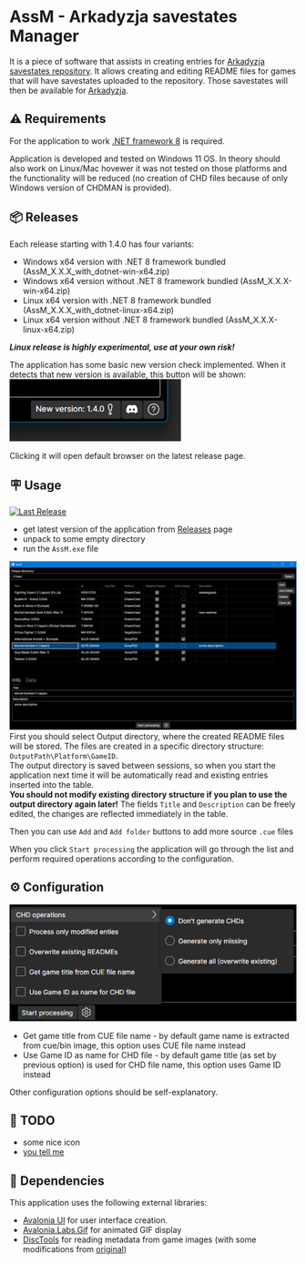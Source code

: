 # AssM - Arkadyzja savestates Manager

It is a piece of software that assists in creating entries for [Arkadyzja savestates repository](https://github.com/ActionPL/duckstation_openbios_savestates). It allows creating and editing README files for games that will have savestates uploaded to the repository. Those savestates will then be available for [Arkadyzja](https://arkadyzja.honmaru.pl/).

## ⚠️ Requirements
For the application to work [.NET framework 8](https://dotnet.microsoft.com/en-us/download/dotnet/8.0) is required. 

Application is developed and tested on Windows 11 OS. In theory should also work on Linux/Mac hovewer it was not tested on those platforms and the functionality will be reduced (no creation of CHD files because of only Windows version of CHDMAN is provided).

## 📦 Releases
Each release starting with 1.4.0 has four variants:
- Windows x64 version with .NET 8 framework bundled (AssM_X.X.X_with_dotnet-win-x64.zip)
- Windows x64 version without .NET 8 framework bundled (AssM_X.X.X-win-x64.zip)
- Linux x64 version with .NET 8 framework bundled (AssM_X.X.X_with_dotnet-linux-x64.zip)
- Linux x64 version without .NET 8 framework bundled (AssM_X.X.X-linux-x64.zip)

_**Linux release is highly experimental, use at your own risk!**_

The application has some basic new version check implemented. When it detects that new version is available, this button will be shown:\
![New version button](.github/assets/new_ver.png "New version button")

Clicking it will open default browser on the latest release page.

## 🪧 Usage
[![Last Release](https://img.shields.io/github/v/release/SubZeroPL/AssM?logo=github&label=latest)](https://github.com/SubZeroPL/AssM/releases)
- get latest version of the application from [Releases](https://github.com/SubZeroPL/AssM/releases) page
- unpack to some empty directory
- run the `AssM.exe` file

![Application main window](.github/assets/app.png "Application main window")
First you should select Output directory, where the created README files will be stored. The files are created in a specific directory structure:
`OutputPath\Platform\GameID`.\
The output directory is saved between sessions, so when you start the application next time it will be automatically read and existing entries inserted into the table.\
**You should not modify existing directory structure if you plan to use the output directory again later!**
The fields `Title` and `Description` can be freely edited, the changes are reflected immediately in the table.

Then you can use `Add` and `Add folder` buttons to add more source `.cue` files

When you click `Start processing` the application will go through the list and perform required operations according to the configuration.

## ⚙️ Configuration
![Configuration options](.github/assets/config.png "Configuration options")
- Get game title from CUE file name - by default game name is extracted from cue/bin image, this option uses CUE file name instead
- Use Game ID as name for CHD file - by default game title (as set by previous option) is used for CHD file name, this option uses Game ID instead

Other configuration options should be self-explanatory.

## 📝 TODO
- some nice icon
- [you tell me](https://github.com/SubZeroPL/AssM/issues)

## 🔗 Dependencies
This application uses the following external libraries:
- [Avalonia UI](https://avaloniaui.net/) for user interface creation.
- [Avalonia.Labs.Gif](https://github.com/AvaloniaUI/Avalonia.Labs) for animated GIF display
- [DiscTools](https://github.com/SubZeroPL/DiscTools) for reading metadata from game images (with some modifications from [original](https://github.com/Asnivor/DiscTools))